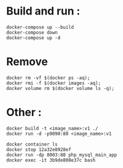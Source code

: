 # Build and run :
    docker-compose up --build
    docker-compose down
    docker-compose up -d
    
# Remove
    docker rm -vf $(docker ps -aq);
    docker rmi -f $(docker images -aq);
    docker volume rm $(docker volume ls -q);

# Other :
    docker build -t <image_name>:v1 ./
    docker run -d -p9090:80 <image_name>:v1 

    docker container ls
    docker stop 12a32e8928ef
    docker run -dp 8003:80 php_mysql_main_app
    docker exec -it 3b9de808e37c bash 

